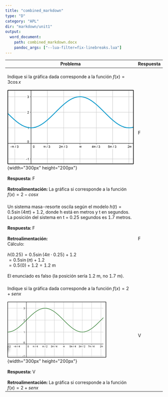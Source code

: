 ```yaml
---
title: "combined_markdown"
type: "D"
category: "APL"
dir: "markdown/unit1"
output:
  word_document:
    path: combined_markdown.docx
    pandoc_args: ["--lua-filter=fix-linebreaks.lua"]
---
```


| Problema | Respuesta |
|----------|--------|
| <br>Indique si la gráfica dada corresponde a la función $f\left(x\right)=3\cos{x}$ <br><br>![](/assets/02.png){width="300px" height="200px"}<br><br>**Respuesta:** F<br><br>**Retroalimentación:** La gráfica si corresponde a la función $f(x) = 2 - {cos}x$ | F |
| <br>Un sistema masa-resorte oscila según el modelo $h(t) = 0.5\sin(4\pi t) + 1.2$, donde h está en metros y t en segundos. La posición del sistema en t = 0.25 segundos es 1.7 metros.<br><br>**Respuesta:** F<br><br>**Retroalimentación:**<br>Cálculo:<br><br>$h(0.25) = 0.5\sin(4\pi \cdot 0.25) + 1.2$<br>$= 0.5\sin(\pi) + 1.2$<br>$= 0.5(0) + 1.2 = 1.2$ m<br><br>El enunciado es falso (la posición sería 1.2 m, no 1.7 m). | F |
| <br>Indique si la gráfica dada corresponde a la función $f(x) = 2 + {sen}x$                      <br><br>![](/assets/01.png){width="300px" height="200px"}<br><br>**Respuesta:** V<br><br>**Retroalimentación:** La gráfica si corresponde a la función      <br>                $f(x) = 2 + {sen}x$               | V |
